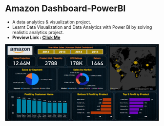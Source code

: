 # Amazon Dashboard-PowerBI
* A data analytics & visualization project.
* Learnt Data Visualization and Data Analytics with Power BI by solving realistic analytics project.
* **Preview Link : [Click Me](https://drive.google.com/file/d/1PH4wynmjxUjJFSwiGtNZzTrb8XnvyovX/view?usp=drive_link)** <br>

![](./Amazon_powerBI.png)
